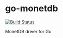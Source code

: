 go-monetdb
==========

[![Build Status](https://travis-ci.org/fajran/go-monetdb.png?branch=master)](https://travis-ci.org/fajran/go-monetdb)

MonetDB driver for Go
